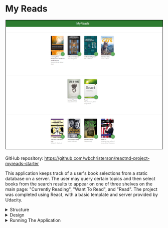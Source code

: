 # My Reads

<div style="display: flex; flex-direction: column; align-items: center">
    <img alt="A sample image of the bookshelves showing cover illustrations and titles for selected books." width="500" src="../assets/My-Reads-imgs/main-page.png" style="border: 1px solid #000000;">
    <div style="margin-top: 20px">
        GitHub repository: <a target="\_blank" href="https://github.com/wbchristerson/reactnd-project-myreads-starter">https://github.com/wbchristerson/reactnd-project-myreads-starter</a>
    </div>
</div>

This application keeps track of a user's book selections from a static database on a server. The user may query certain topics and then select books from the search results to appear on one of three shelves on the main page: "Currently Reading", "Want To Read", and "Read". The project was completed using React, with a basic template and server provided by Udacity.

<details>
    <summary>Structure</summary>
    <ul>
        <li>The main page displays the set of books selected. Such books are shown in three sections on the main page, distinguished by whether the user has read, is reading, or will read a given book.</li>
        <li>The search page provides a section to look up a specific topic (limited to certain queries) and will update results as search items are typed.</li>
        <li>Books in both the bookshelves page and the search page have associated buttons to add or remove them from bookshelves as well as to toggle between bookshelves.</li>
    </ul>
</details>

<details>
    <summary>Design</summary>
    <br>
    The main page is composed of three sections for "currently reading", "want to read", and "read".

    <div style="display: flex; justify-content: center; margin-top: 20px; margin-bottom: 20px;">
        <img alt="A sample view of the main page showing three bookshelves with images of book covers, titles, and authors." src="../assets/My-Reads-imgs/full-page.png" width="500" style="border: 1px solid #000000; max-height: 300px;">
    </div>

    You can also add many books to a single section.

    <div style="display: flex; justify-content: center; margin-top: 20px; margin-bottom: 20px;">
        <img alt="A close up view of the 'currently reading' section with many books appearing in the form of book covers with titles and authors." src="../assets/My-Reads-imgs/many-books.png" width="500" style="border: 1px solid #000000; max-height: 300px;">
    </div>

    Selections can be modified by clicking on the arrow item for a single book.

    <div style="display: flex; justify-content: center; margin-top: 20px; margin-bottom: 20px;">
        <img alt="A view of a row of books with the selection tab open for one of the books, providing options for moving that book." src="../assets/My-Reads-imgs/entry-click.png" width="500" style="border: 1px solid #000000; max-height: 300px;">
    </div>

    The search page appears in a similar manner. Type in a search option and see the results that appear.

    <div style="display: flex; justify-content: center; margin-top: 20px; margin-bottom: 20px;">
        <img alt="The Blank Database Write Page" src="../assets/My-Reads-imgs/search-page.png" width="500" style="border: 1px solid #000000; max-height: 300px;">
    </div>
</details>

<details>
    <summary>Running The Application</summary>
    <br>
    To download, you can clone the repository using this terminal command:
    <br>
    <code>git clone https://github.com/wbchristerson/reactnd-project-myreads-starter.git</code>

    <br>
    <br>
    Alternatively, follow the instructions below to download to a hard drive:
    <ul>
        <li>Navigate to <a href="https://github.com/wbchristerson/reactnd-project-myreads-starter" target="\_blank">this page</a>.</li>
        <li>Click the green "Clone or download" button towards the right then choose "Download ZIP".</li>
        <li>Find the folder <code>reactnd-project-myreads-starter</code> in your Downloads folder or wherever it was placed on your device.</li>
        <li>Right click and choose "Extract All"</li>
    </ul>

    To run the application, you will need to have <code>npm</code> installed. See <a href="https://www.npmjs.com/get-npm" target="\_blank">here</a> for installation information. Upon downloading both <code>npm</code> and the project directory, install all project dependencies by running the following command from within the project directory:
    <br>
    <code>npm install</code>
    <br>
    <br>
    Afterwards, start the development server with this command:
    <br>
    <code>npm start</code>
    <br>
    <br>
    A browser window will open with the main page.

    <div style="margin-bottom: 20px;"/>
</details>
